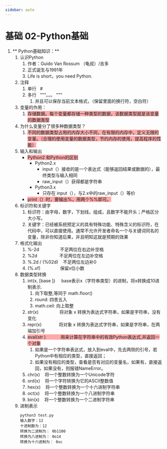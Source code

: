 ```yaml
---
sidebar: auto
---
```

# 基础 02-Python基础

1. ** Python基础知识：**
    1. 认识Python
        1. 作者：Guido Van Rossum （龟叔）/吉多
        2. 正式诞生与1991年
        3. Life is short，you need Python.
    2. 注释
        1. 单行   #
        2. 多行   """。。。 """
            1. 并且可以保存当前文本格式，（保留里面的换行符，空白符）
    3. 变量的作用：
       1. <span style="background-color: #ffaaaa">存储数据。每个变量都存储一种类型的数据，该数据类型就是该变量的数据类型</span>
    4. 为什么变量分了很多种数据类型？
       1. <span style="background-color: #ffaaaa">不同的数据类型占用的内存大小不同，在有限的内存中，定义无限的变量。（合理的使用变量的数据类型，节约内存的使用，提高程序的性能）</span>
    5. 输入和输出
       * <span style="background-color: #ffaaaa">Python2 和Python的区别</span>
         * Python2.x
           * input（）接收的是一个表达式（能够返回结果或数据的），最终类型与输入相同
           * raw_input（）获得都是字符串
         * Python3.x
           * 只存在 input（），与2.x中的raw_input（）等价
       * <span style="background-color: #ffaaaa">print（）时，要输出%，用两个%%即可。</span>
    6. 标识符和关键字
        1. 标识符：由字母，数字，下划线，组成，且数字不能开头；严格区分大小写。
        2. 关键字：已经被系统预定义的具有特殊功能、特殊含义的标识符，在代码中，可以直接使用。通常不允许开发者命名一个与关键词同名的变量，除非你知道后果，并且明知这就是预期的效果
    7. 格式化输出
       1. %-2d                 不足两位在右边补空格
       2. %2d                  不足两位在左边补空格
       3. %.2d / (%02d)       不足两位左边补0
       4. (%.xf)                保留x位小数
    8. 数据类型转换
        1. int(x, [base ])     base表示x（字符串类型）的进制，将x转换成10进制表示. 
           1. 向下取整,等同于 math.floor()
           2. round: 四舍五入
           3. math.ceil: 向上取整
        2. str(x)                 将对象 x 转换为表达式字符串，如果是字符串，没有变化
        3. repr(x)              将对象 x 转换为表达式字符串，如果是字符串，在两端加引号
        4. <span style="background-color: #ffaaaa">eval(str )            用来计算在字符串中的有效Python表达式,并返回一个对象</span>
           1. 如果是一个字符串表达式，放入到eval中，先去两侧的引号，若Python中有相应的类型，直接返回；
           2. 如果没有相应的类型，查看是否有对应的变量名，如果有，直接返回，如果没有，则报错NameError。
        5. chr(x)    将一个整数转换为一个Unicode字符
        6. ord(x)    将一个字符转换为它的ASCII整数值
        7. hex(x)    将一个整数转换为一个十六进制字符串
        8. oct(x)    将一个整数转换为一个八进制字符串
        9. bin(x)    将一个整数转换为一个二进制字符串
    9. 进制表示 
        ```
        python3 test.py 
        输入数字：12
        十进制数为：12
        转换为二进制为： 0b1100
        转换为八进制为： 0o14
        转换为十六进制为： 0xc
        ```

